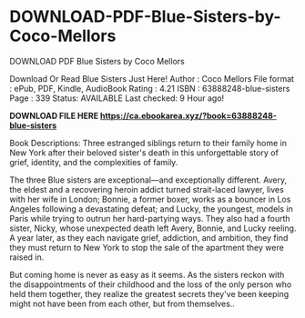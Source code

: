 # DOWNLOAD-PDF-Blue-Sisters-by-Coco-Mellors
DOWNLOAD PDF Blue Sisters by Coco Mellors

Download Or Read Blue Sisters Just Here!
Author : Coco Mellors
File format : ePub, PDF, Kindle, AudioBook
Rating : 4.21
ISBN : 63888248-blue-sisters
Page : 339
Status: AVAILABLE Last checked: 9 Hour ago!

**DOWNLOAD FILE HERE https://ca.ebookarea.xyz/?book=63888248-blue-sisters**

Book Descriptions:
Three estranged siblings return to their family home in New York after their beloved sister's death in this unforgettable story of grief, identity, and the complexities of family.

The three Blue sisters are exceptional—and exceptionally different. Avery, the eldest and a recovering heroin addict turned strait-laced lawyer, lives with her wife in London; Bonnie, a former boxer, works as a bouncer in Los Angeles following a devastating defeat; and Lucky, the youngest, models in Paris while trying to outrun her hard-partying ways. They also had a fourth sister, Nicky, whose unexpected death left Avery, Bonnie, and Lucky reeling. A year later, as they each navigate grief, addiction, and ambition, they find they must return to New York to stop the sale of the apartment they were raised in.

But coming home is never as easy as it seems. As the sisters reckon with the disappointments of their childhood and the loss of the only person who held them together, they realize the greatest secrets they've been keeping might not have been from each other, but from themselves..

